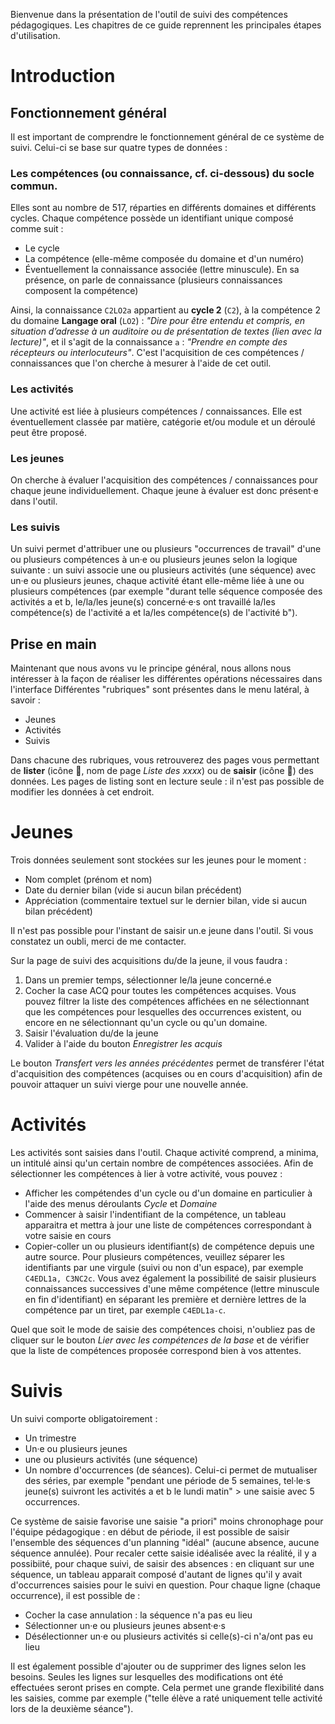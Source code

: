 Bienvenue dans la présentation de l'outil de suivi des compétences pédagogiques. Les chapitres de ce guide reprennent les principales étapes d'utilisation.

# Introduction
## Fonctionnement général
Il est important de comprendre le fonctionnement général de ce système de suivi. Celui-ci se base sur quatre types de données :

### Les compétences (ou connaissance, cf. ci-dessous) du socle commun. 
Elles sont au nombre de 517, réparties en différents domaines et différents cycles. Chaque compétence possède un identifiant unique composé comme suit :

- Le cycle
- La compétence (elle-même composée du domaine et d'un numéro)
- Éventuellement la connaissance associée (lettre minuscule). En sa présence, on parle de connaissance (plusieurs connaissances composent la compétence)

Ainsi, la connaissance `C2LO2a` appartient au **cycle 2** (`C2`), à la compétence 2 du domaine **Langage oral** (`LO2`) : *"Dire pour être entendu et compris, en situation d’adresse à un auditoire ou de présentation de textes (lien avec la lecture)"*, et il s'agit de la connaissance `a` : *"Prendre en compte des récepteurs ou interlocuteurs"*.
C'est l'acquisition de ces compétences / connaissances que l'on cherche à mesurer à l'aide de cet outil.

### Les activités
Une activité est liée à plusieurs compétences / connaissances. Elle est éventuellement classée par matière, catégorie et/ou module et un déroulé peut être proposé.

### Les jeunes
On cherche à évaluer l'acquisition des compétences / connaissances pour chaque jeune individuellement. Chaque jeune à évaluer est donc présent·e dans l'outil.

### Les suivis
Un suivi permet d'attribuer une ou plusieurs "occurrences de travail" d'une ou plusieurs compétences à un·e ou plusieurs jeunes selon la logique suivante : un suivi associe une ou plusieurs activités (une séquence) avec un·e ou plusieurs jeunes, chaque activité étant elle-même liée à une ou plusieurs compétences (par exemple "durant telle séquence composée des activités a et b, le/la/les jeune(s) concerné·e·s ont travaillé la/les compétence(s) de l'activité a et la/les compétence(s) de l'activité b").

## Prise en main
Maintenant que nous avons vu le principe général, nous allons nous intéresser à la façon de réaliser les différentes opérations nécessaires dans l'interface
Différentes "rubriques" sont présentes dans le menu latéral, à savoir :

- Jeunes
- Activités
- Suivis

Dans chacune des rubriques, vous retrouverez des pages vous permettant de **lister** (icône 🔎, nom de page *Liste des xxxx*) ou de **saisir** (icône 📝) des données. Les pages de listing sont en lecture seule : il n'est pas possible de modifier les données à cet endroit.

# Jeunes
Trois données seulement sont stockées sur les jeunes pour le moment :

- Nom complet (prénom et nom)
- Date du dernier bilan (vide si aucun bilan précédent)
- Appréciation (commentaire textuel sur le dernier bilan, vide si aucun bilan précédent)

Il n'est pas possible pour l'instant de saisir un.e jeune dans l'outil. Si vous constatez un oubli, merci de me contacter.

Sur la page de suivi des acquisitions du/de la jeune, il vous faudra :

1. Dans un premier temps, sélectionner le/la jeune concerné.e
2. Cocher la case ACQ pour toutes les compétences acquises. Vous pouvez filtrer la liste des compétences affichées en ne sélectionnant que les compétences pour lesquelles des occurrences existent, ou encore en ne sélectionnant qu'un cycle ou qu'un domaine.
3. Saisir l'évaluation du/de la jeune
4. Valider à l'aide du bouton *Enregistrer les acquis*

Le bouton *Transfert vers les années précédentes* permet de transférer l'état d'acquisition des compétences (acquises ou en cours d'acquisition) afin de pouvoir attaquer un suivi vierge pour une nouvelle année.

# Activités

Les activités sont saisies dans l'outil. Chaque activité comprend, a minima, un intitulé ainsi qu'un certain nombre de compétences associées. Afin de sélectionner les compétences à lier à votre activité, vous pouvez :

- Afficher les compétendes d'un cycle ou d'un domaine en particulier à l'aide des menus déroulants *Cycle* et *Domaine*
- Commencer à saisir l'indentifiant de la compétence, un tableau apparaitra et mettra à jour une liste de compétences correspondant à votre saisie en cours
- Copier-coller un ou plusieurs identifiant(s) de compétence depuis une autre source. Pour plusieurs compétences, veuillez séparer les identifiants par une virgule (suivi ou non d'un espace), par exemple `C4EDL1a, C3NC2c`. Vous avez également la possibilité de saisir plusieurs connaissances successives d'une même compétence (lettre minuscule en fin d'identifiant) en séparant les première et dernière lettres de la compétence par un tiret, par exemple `C4EDL1a-c`.

Quel que soit le mode de saisie des compétences choisi, n'oubliez pas de cliquer sur le bouton *Lier avec les compétences de la base* et de vérifier que la liste de compétences proposée correspond bien à vos attentes.

# Suivis

Un suivi comporte obligatoirement :
- Un trimestre
- Un·e ou plusieurs jeunes
- une ou plusieurs activités (une séquence)
- Un nombre d'occurrences (de séances). Celui-ci permet de mutualiser des séries, par exemple "pendant une période de 5 semaines, tel·le·s jeune(s) suivront les activités a et b le lundi matin" > une saisie avec 5 occurrences.

Ce système de saisie favorise une saisie "a priori" moins chronophage pour l'équipe pédagogique : en début de période, il est possible de saisir l'ensemble des séquences d'un planning "idéal" (aucune absence, aucune séquence annulée).
Pour recaler cette saisie idéalisée avec la réalité, il y a possibiité, pour chaque suivi, de saisir des absences : en cliquant sur une séquence, un tableau apparait composé d'autant de lignes qu'il y avait d'occurrences saisies pour le suivi en question. Pour chaque ligne (chaque occurrence), il est possible de :
- Cocher la case annulation : la séquence n'a pas eu lieu
- Sélectionner un·e ou plusieurs jeunes absent·e·s
- Désélectionner un·e ou plusieurs activités si celle(s)-ci n'a/ont pas eu lieu

Il est également possible d'ajouter ou de supprimer des lignes selon les besoins. Seules les lignes sur lesquelles des modifications ont été effectuées seront prises en compte.
Cela permet une grande flexibilité dans les saisies, comme par exemple ("telle élève a raté uniquement telle activité lors de la deuxième séance").
